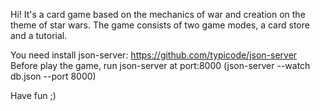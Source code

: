 Hi!
It's a card game based on the mechanics of war and creation on the theme of star wars.
The game consists of two game modes, a card store and a tutorial.

You need install json-server:  https://github.com/typicode/json-server
Before play the game, run json-server at port:8000 (json-server --watch db.json --port 8000)

Have fun ;)
